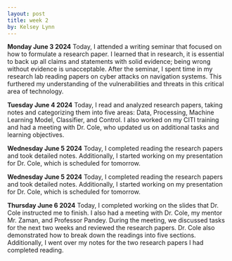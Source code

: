 ```yaml
---
layout: post
title: week 2
by: Kelsey Lynn
---
```

**Monday June 3 2024**
Today, I attended a writing seminar that focused on how to formulate a research paper. I learned that in research, it is essential to back up all claims and statements with solid evidence; being wrong without evidence is unacceptable. After the seminar, I spent time in my research lab reading papers on cyber attacks on navigation systems. This furthered my understanding of the vulnerabilities and threats in this critical area of technology.

**Tuesday June 4 2024**
Today, I read and analyzed research papers, taking notes and categorizing them into five areas: Data, Processing, Machine Learning Model, Classifier, and Control. I also worked on my CITI training and had a meeting with Dr. Cole, who updated us on additional tasks and learning objectives.

**Wednesday June 5 2024**
Today, I completed reading the research papers and took detailed notes. Additionally, I started working on my presentation for Dr. Cole, which is scheduled for tomorrow.

**Wednesday June 5 2024**
Today, I completed reading the research papers and took detailed notes. Additionally, I started working on my presentation for Dr. Cole, which is scheduled for tomorrow.

**Thursday June 6 2024**
Today, I completed working on the slides that Dr. Cole instructed me to finish. I also had a meeting with Dr. Cole, my mentor Mr. Zaman, and Professor Pandey. During the meeting, we discussed tasks for the next two weeks and reviewed the research papers. Dr. Cole also demonstrated how to break down the readings into five sections. Additionally, I went over my notes for the two research papers I had completed reading.

